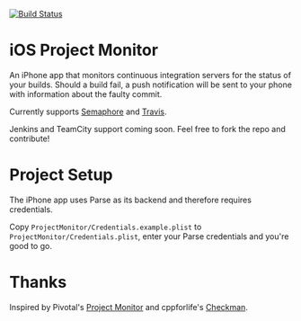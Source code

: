[![Build Status](https://travis-ci.org/dimroc/iOS.ProjectMonitor.png?branch=master)](https://travis-ci.org/dimroc/iOS.ProjectMonitor)

iOS Project Monitor
===================

An iPhone app that monitors continuous integration servers for the status
of your builds. Should a build fail, a push notification will be sent to your
phone with information about the faulty commit.

Currently supports [Semaphore](www.semaphoreapp.com) and [Travis](http://travis-ci.com/).

Jenkins and TeamCity support coming soon. Feel free to fork the repo and contribute!

Project Setup
=============

The iPhone app uses Parse as its backend and therefore requires credentials.

Copy `ProjectMonitor/Credentials.example.plist` to `ProjectMonitor/Credentials.plist`,
enter your Parse credentials and you're good to go.

Thanks
======

Inspired by Pivotal's [Project Monitor](https://github.com/pivotal/projectmonitor)
and cppforlife's [Checkman](https://github.com/cppforlife/checkman).
